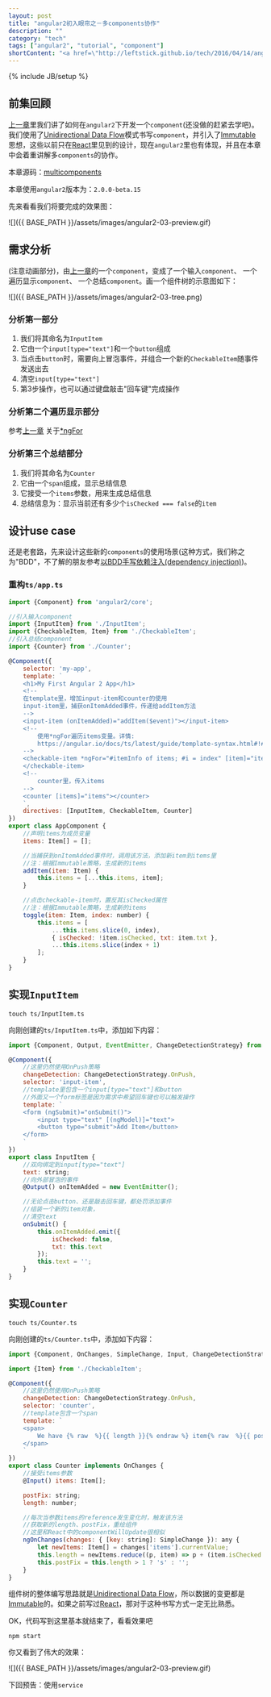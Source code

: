 ```yaml
---
layout: post
title: "angular2初入眼帘之－多components协作"
description: ""
category: "tech"
tags: ["angular2", "tutorial", "component"]
shortContent: "<a href=\"http://leftstick.github.io/tech/2016/04/14/angular2-02-component\">上一章</a>里我们讲了如何在<code>angular2</code>下开发一个<code>component</code>(还没做的赶紧去学吧)。我们使用了<a href=\"https://medium.com/@AdamRNeary/unidirectional-data-flow-yes-flux-i-am-not-so-sure-b4acf988196c#.bxd6ripaq\">Unidirectional Data Flow</a>模式书写<code>component</code>，并引入了<a href=\"http://leftstick.github.io/tech/2016/04/09/immutability-in-javascript\">Immutable</a>思想，这些以前只在<a href=\"https://facebook.github.io/react/\">React</a>里见到的设计，现在<code>angular2</code>里也有体现，并且在本章中会着重讲解多<code>components</code>的协作"
---
```

{% include JB/setup %}


## 前集回顾 ##

[上一章][previous-url]里我们讲了如何在`angular2`下开发一个`component`(还没做的赶紧去学吧)。我们使用了[Unidirectional Data Flow][Unidirectional-url]模式书写`component`，并引入了[Immutable](http://leftstick.github.io/tech/2016/04/09/immutability-in-javascript)思想，这些以前只在[React][react-url]里见到的设计，现在`angular2`里也有体现，并且在本章中会着重讲解多`components`的协作。

本章源码：[multicomponents](https://github.com/leftstick/angular2-lesson/tree/master/examples/multicomponents)

本章使用`angular2`版本为：`2.0.0-beta.15`

先来看看我们将要完成的效果图：

![]({{ BASE_PATH }}/assets/images/angular2-03-preview.gif)

## 需求分析 ##

(注意动画部分)，由[上一章][previous-url]的一个`component`，变成了一个输入`component`、 一个遍历显示`component`、 一个总结`component`。画一个组件树的示意图如下：

![]({{ BASE_PATH }}/assets/images/angular2-03-tree.png)

### 分析第一部分 ###

1. 我们将其命名为`InputItem`
2. 它由一个`input[type="text"]`和一个`button`组成
3. 当点击`button`时，需要向上冒泡事件，并组合一个新的`CheckableItem`随事件发送出去
4. 清空`input[type="text"]`
5. 第3步操作，也可以通过键盘敲击"回车键"完成操作

### 分析第二个遍历显示部分 ###

参考[上一章][previous-url]
关于[*ngFor](https://angular.io/docs/ts/latest/guide/template-syntax.html#!#ngFor)

### 分析第三个总结部分 ###

1. 我们将其命名为`Counter`
2. 它由一个`span`组成，显示总结信息
3. 它接受一个`items`参数，用来生成总结信息
4. 总结信息为：显示当前还有多少个`isChecked === false`的`item`

## 设计use case ##

还是老套路，先来设计这些新的`components`的使用场景(这种方式，我们称之为"BDD"，不了解的朋友参考[以BDD手写依赖注入(dependency injection)](http://leftstick.github.io/tech/2016/03/18/write-di-in-bdd))。

### 重构`ts/app.ts` ###

```javascript
import {Component} from 'angular2/core';

//引入输入component
import {InputItem} from './InputItem';
import {CheckableItem, Item} from './CheckableItem';
//引入总结component
import {Counter} from './Counter';

@Component({
    selector: 'my-app',
    template: `
    <h1>My First Angular 2 App</h1>
    <!--
    在template里，增加input-item和counter的使用
    input-item里，捕获onItemAdded事件，传递给addItem方法
    -->
    <input-item (onItemAdded)="addItem($event)"></input-item>
    <!--
        使用*ngFor遍历items变量。详情:
        https://angular.io/docs/ts/latest/guide/template-syntax.html#!#ngFor
    -->
    <checkable-item *ngFor="#itemInfo of items; #i = index" [item]="itemInfo" (onItemClicked)="toggle($event, i)">
    </checkable-item>
    <!--
        counter里，传入items
    -->
    <counter [items]="items"></counter>
    `,
    directives: [InputItem, CheckableItem, Counter]
})
export class AppComponent {
    //声明items为成员变量
    items: Item[] = [];

    //当捕获到onItemAdded事件时，调用该方法，添加新item到items里
    //注：根据Immutable策略，生成新的items
    addItem(item: Item) {
        this.items = [...this.items, item];
    }

    //点击checkable-item时，置反其isChecked属性
    //注：根据Immutable策略，生成新的items
    toggle(item: Item, index: number) {
        this.items = [
            ...this.items.slice(0, index),
            { isChecked: !item.isChecked, txt: item.txt },
            ...this.items.slice(index + 1)
        ];
    }
}
```

## 实现`InputItem` ##

```shell
touch ts/InputItem.ts
```

向刚创建的`ts/InputItem.ts`中，添加如下内容：

```javascript
import {Component, Output, EventEmitter, ChangeDetectionStrategy} from 'angular2/core';

@Component({
    //这里仍然使用OnPush策略
    changeDetection: ChangeDetectionStrategy.OnPush,
    selector: 'input-item',
    //template里包含一个input[type="text"]和button
    //外面又一个form标签是因为需求中希望回车键也可以触发操作
    template: `
    <form (ngSubmit)="onSubmit()">
        <input type="text" [(ngModel)]="text">
        <button type="submit">Add Item</button>
    </form>
    `
})
export class InputItem {
    //双向绑定到input[type="text"]
    text: string;
    //向外部冒泡的事件
    @Output() onItemAdded = new EventEmitter();

    //无论点击button、还是敲击回车键，都处罚添加事件
    //组装一个新的item对象，
    //清空text
    onSubmit() {
        this.onItemAdded.emit({
            isChecked: false,
            txt: this.text
        });
        this.text = '';
    }
}
```

## 实现`Counter` ##

```shell
touch ts/Counter.ts
```

向刚创建的`ts/Counter.ts`中，添加如下内容：

```javascript
import {Component, OnChanges, SimpleChange, Input, ChangeDetectionStrategy} from 'angular2/core';

import {Item} from './CheckableItem';

@Component({
    //这里仍然使用OnPush策略
    changeDetection: ChangeDetectionStrategy.OnPush,
    selector: 'counter',
    //template包含一个span
    template: `
    <span>
        We have {% raw  %}{{ length }}{% endraw %} item{% raw  %}{{ postFix }}{% endraw %}
    </span>
    `
})
export class Counter implements OnChanges {
    //接受items参数
    @Input() items: Item[];

    postFix: string;
    length: number;

    //每次当参数items的reference发生变化时，触发该方法
    //获取新的length、postFix，重绘组件
    //这里和React中的componentWillUpdate很相似
    ngOnChanges(changes: { [key: string]: SimpleChange }): any {
        let newItems: Item[] = changes['items'].currentValue;
        this.length = newItems.reduce((p, item) => p + (item.isChecked ? 0 : 1), 0);
        this.postFix = this.length > 1 ? 's' : '';
    }
}
```

组件树的整体编写思路就是[Unidirectional Data Flow][Unidirectional-url]，所以数据的变更都是[Immutable](http://leftstick.github.io/tech/2016/04/09/immutability-in-javascript)的。如果之前写过[React][react-url]，那对于这种书写方式一定无比熟悉。

OK，代码写到这里基本就结束了，看看效果吧

```shell
npm start
```

你又看到了伟大的效果：

![]({{ BASE_PATH }}/assets/images/angular2-03-preview.gif)

下回预告：使用`service`

[previous-url]: http://leftstick.github.io/tech/2016/04/14/angular2-02-component
[ng-url]: https://angularjs.org/
[ng-dir-url]: https://docs.angularjs.org/guide/directive
[ng2-url]: https://angular.io/
[Unidirectional-url]: https://medium.com/@AdamRNeary/unidirectional-data-flow-yes-flux-i-am-not-so-sure-b4acf988196c#.bxd6ripaq
[react-url]: https://facebook.github.io/react/
